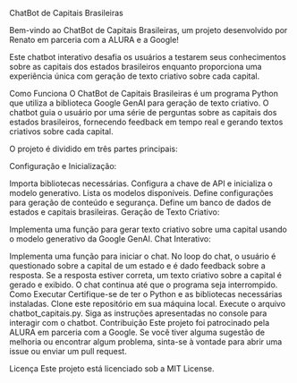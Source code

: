ChatBot de Capitais Brasileiras

Bem-vindo ao ChatBot de Capitais Brasileiras, um projeto desenvolvido por Renato em parceria com a ALURA e a Google!

Este chatbot interativo desafia os usuários a testarem seus conhecimentos sobre as capitais dos estados brasileiros enquanto proporciona uma experiência única com geração de texto criativo sobre cada capital.

Como Funciona
O ChatBot de Capitais Brasileiras é um programa Python que utiliza a biblioteca Google GenAI para geração de texto criativo. O chatbot guia o usuário por uma série de perguntas sobre as capitais dos estados brasileiros, fornecendo feedback em tempo real e gerando textos criativos sobre cada capital.

O projeto é dividido em três partes principais:

Configuração e Inicialização:

Importa bibliotecas necessárias.
Configura a chave de API e inicializa o modelo generativo.
Lista os modelos disponíveis.
Define configurações para geração de conteúdo e segurança.
Define um banco de dados de estados e capitais brasileiras.
Geração de Texto Criativo:

Implementa uma função para gerar texto criativo sobre uma capital usando o modelo generativo da Google GenAI.
Chat Interativo:

Implementa uma função para iniciar o chat.
No loop do chat, o usuário é questionado sobre a capital de um estado e é dado feedback sobre a resposta. Se a resposta estiver correta, um texto criativo sobre a capital é gerado e exibido.
O chat continua até que o programa seja interrompido.
Como Executar
Certifique-se de ter o Python e as bibliotecas necessárias instaladas.
Clone este repositório em sua máquina local.
Execute o arquivo chatbot_capitais.py.
Siga as instruções apresentadas no console para interagir com o chatbot.
Contribuição
Este projeto foi patrocinado pela ALURA em parceria com a Google. Se você tiver alguma sugestão de melhoria ou encontrar algum problema, sinta-se à vontade para abrir uma issue ou enviar um pull request.

Licença
Este projeto está licenciado sob a MIT License.





